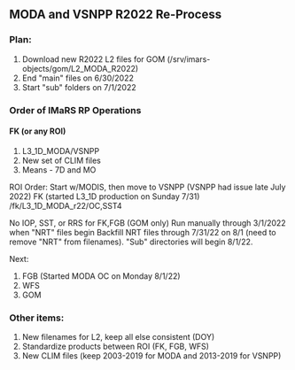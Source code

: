 ## MODA and VSNPP R2022 Re-Process

### Plan:
1. Download new R2022 L2 files for GOM (/srv/imars-objects/gom/L2_MODA_R2022)
2. End "main" files on 6/30/2022
3. Start "sub" folders on 7/1/2022

### Order of IMaRS RP Operations
#### FK (or any ROI)
1. L3_1D_MODA/VSNPP
2. New set of CLIM files
3. Means - 7D and MO


ROI Order: Start w/MODIS, then move to VSNPP (VSNPP had issue late July 2022)
FK (started L3_1D production on Sunday 7/31)
/fk/L3_1D_MODA_r22/OC,SST4

No IOP, SST, or RRS for FK,FGB (GOM only)
Run manually through 3/1/2022 when "NRT" files begin
Backfill NRT files through 7/31/22 on 8/1 (need to remove "NRT" from filenames).
"Sub" directories will begin 8/1/22.

Next:
1. FGB (Started MODA OC on Monday 8/1/22)
2. WFS
3. GOM

### Other items:
1. New filenames for L2, keep all else consistent (DOY)
2. Standardize products between ROI (FK, FGB, WFS)
3. New CLIM files (keep 2003-2019 for MODA and 2013-2019 for VSNPP)

